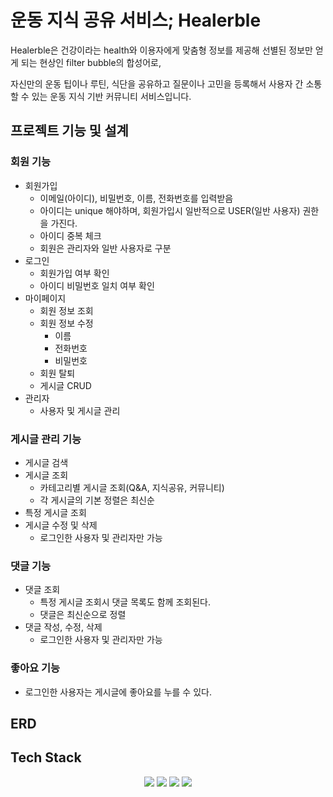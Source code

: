# 운동 지식 공유 서비스; Healerble

Healerble은 건강이라는 health와 이용자에게 맞춤형 정보를 제공해 선별된 정보만 얻게 되는 현상인 filter bubble의 합성어로,

자신만의 운동 팁이나 루틴, 식단을 공유하고 질문이나 고민을 등록해서 사용자 간 소통할 수 있는 운동 지식 기반 커뮤니티 서비스입니다.

## 프로젝트 기능 및 설계
### 회원 기능
- 회원가입
  - 이메일(아이디), 비밀번호, 이름, 전화번호를 입력받음
  - 아이디는 unique 해야하며, 회원가입시 일반적으로 USER(일반 사용자) 권한을 가진다.
  - 아이디 중복 체크
  - 회원은 관리자와 일반 사용자로 구분
- 로그인
  - 회원가입 여부 확인
  - 아이디 비밀번호 일치 여부 확인
- 마이페이지
  - 회원 정보 조회
  - 회원 정보 수정
    - 이름
    - 전화번호
    - 비밀번호
  - 회원 탈퇴 
  - 게시글 CRUD
- 관리자
  - 사용자 및 게시글 관리
### 게시글 관리 기능
- 게시글 검색
- 게시글 조회
  - 카테고리별 게시글 조회(Q&A, 지식공유, 커뮤니티)
  - 각 게시글의 기본 정렬은 최신순
- 특정 게시글 조회
- 게시글 수정 및 삭제
  - 로그인한 사용자 및 관리자만 가능
### 댓글 기능
- 댓글 조회
  - 특정 게시글 조회시 댓글 목록도 함께 조회된다.
  - 댓글은 최신순으로 정렬
- 댓글 작성, 수정, 삭제
  - 로그인한 사용자 및 관리자만 가능
### 좋아요 기능
- 로그인한 사용자는 게시글에 좋아요를 누를 수 있다.
## ERD
## Tech Stack
<div align=center> 
  <img src="https://img.shields.io/badge/java-007396?style=for-the-badge&logo=java&logoColor=white"> 
  <img src="https://img.shields.io/badge/spring-6DB33F?style=for-the-badge&logo=spring&logoColor=white"> 
  <img src="https://img.shields.io/badge/mysql-4479A1?style=for-the-badge&logo=mysql&logoColor=white"> 
  <img src="https://img.shields.io/badge/git-F05032?style=for-the-badge&logo=git&logoColor=white">
</div>
